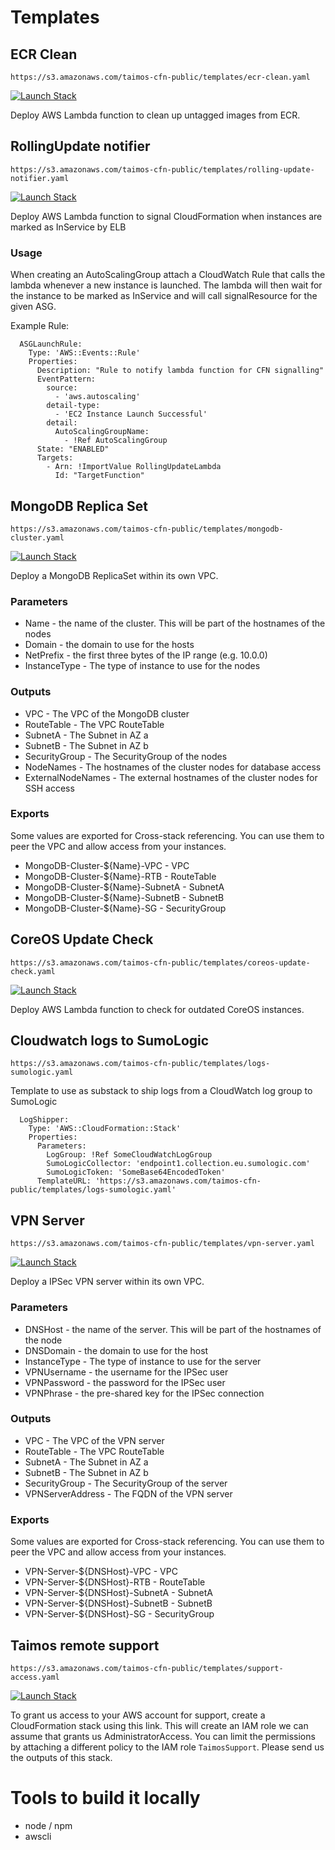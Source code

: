 # Templates

## ECR Clean

`https://s3.amazonaws.com/taimos-cfn-public/templates/ecr-clean.yaml`

[![Launch Stack](https://s3.amazonaws.com/cloudformation-examples/cloudformation-launch-stack.png)](https://console.aws.amazon.com/cloudformation/home?region=eu-west-1#/stacks/new?stackName=ecr-clean&templateURL=https://s3.amazonaws.com/taimos-cfn-public/templates/ecr-clean.yaml)

Deploy AWS Lambda function to clean up untagged images from ECR.

## RollingUpdate notifier

`https://s3.amazonaws.com/taimos-cfn-public/templates/rolling-update-notifier.yaml`

[![Launch Stack](https://s3.amazonaws.com/cloudformation-examples/cloudformation-launch-stack.png)](https://console.aws.amazon.com/cloudformation/home?region=eu-west-1#/stacks/new?stackName=rolling-update-notifier&templateURL=https://s3.amazonaws.com/taimos-cfn-public/templates/rolling-update-notifier.yaml)

Deploy AWS Lambda function to signal CloudFormation when instances are marked as InService by ELB

### Usage

When creating an AutoScalingGroup attach a CloudWatch Rule that calls the lambda whenever a new instance is launched. 
The lambda will then wait for the instance to be marked as InService and will call signalResource for the given ASG.

Example Rule:
```
  ASGLaunchRule:
    Type: 'AWS::Events::Rule'
    Properties:
      Description: "Rule to notify lambda function for CFN signalling"
      EventPattern:
        source:
          - 'aws.autoscaling'
        detail-type:
          - 'EC2 Instance Launch Successful'
        detail:
          AutoScalingGroupName:
            - !Ref AutoScalingGroup
      State: "ENABLED"
      Targets:
        - Arn: !ImportValue RollingUpdateLambda
          Id: "TargetFunction"
```

## MongoDB Replica Set

`https://s3.amazonaws.com/taimos-cfn-public/templates/mongodb-cluster.yaml`

[![Launch Stack](https://s3.amazonaws.com/cloudformation-examples/cloudformation-launch-stack.png)](https://console.aws.amazon.com/cloudformation/home?region=eu-west-1#/stacks/new?stackName=mongodb-cluster&templateURL=https://s3.amazonaws.com/taimos-cfn-public/templates/mongodb-cluster.yaml)

Deploy a MongoDB ReplicaSet within its own VPC.

### Parameters

* Name - the name of the cluster. This will be part of the hostnames of the nodes
* Domain - the domain to use for the hosts
* NetPrefix - the first three bytes of the IP range (e.g. 10.0.0)
* InstanceType - The type of instance to use for the nodes

### Outputs

* VPC - The VPC of the MongoDB cluster
* RouteTable - The VPC RouteTable
* SubnetA - The Subnet in AZ a
* SubnetB - The Subnet in AZ b
* SecurityGroup - The SecurityGroup of the nodes
* NodeNames - The hostnames of the cluster nodes for database access
* ExternalNodeNames - The external hostnames of the cluster nodes for SSH access

### Exports

Some values are exported for Cross-stack referencing. 
You can use them to peer the VPC and allow access from your instances.

* MongoDB-Cluster-${Name}-VPC - VPC
* MongoDB-Cluster-${Name}-RTB - RouteTable
* MongoDB-Cluster-${Name}-SubnetA - SubnetA
* MongoDB-Cluster-${Name}-SubnetB - SubnetB
* MongoDB-Cluster-${Name}-SG - SecurityGroup

## CoreOS Update Check

`https://s3.amazonaws.com/taimos-cfn-public/templates/coreos-update-check.yaml`

[![Launch Stack](https://s3.amazonaws.com/cloudformation-examples/cloudformation-launch-stack.png)](https://console.aws.amazon.com/cloudformation/home?region=eu-west-1#/stacks/new?stackName=coreos-update-check&templateURL=https://s3.amazonaws.com/taimos-cfn-public/templates/coreos-update-check.yaml)

Deploy AWS Lambda function to check for outdated CoreOS instances.

## Cloudwatch logs to SumoLogic

`https://s3.amazonaws.com/taimos-cfn-public/templates/logs-sumologic.yaml`

Template to use as substack to ship logs from a CloudWatch log group to SumoLogic

```
  LogShipper:
    Type: 'AWS::CloudFormation::Stack'
    Properties:
      Parameters:
        LogGroup: !Ref SomeCloudWatchLogGroup
        SumoLogicCollector: 'endpoint1.collection.eu.sumologic.com'
        SumoLogicToken: 'SomeBase64EncodedToken'
      TemplateURL: 'https://s3.amazonaws.com/taimos-cfn-public/templates/logs-sumologic.yaml'
```

## VPN Server

`https://s3.amazonaws.com/taimos-cfn-public/templates/vpn-server.yaml`

[![Launch Stack](https://s3.amazonaws.com/cloudformation-examples/cloudformation-launch-stack.png)](https://console.aws.amazon.com/cloudformation/home?region=eu-west-1#/stacks/new?stackName=vpn-server&templateURL=https://s3.amazonaws.com/taimos-cfn-public/templates/vpn-server.yaml)

Deploy a IPSec VPN server within its own VPC.

### Parameters

* DNSHost - the name of the server. This will be part of the hostnames of the node
* DNSDomain - the domain to use for the host
* InstanceType - The type of instance to use for the server
* VPNUsername - the username for the IPSec user
* VPNPassword - the password for the IPSec user
* VPNPhrase - the pre-shared key for the IPSec connection

### Outputs

* VPC - The VPC of the VPN server
* RouteTable - The VPC RouteTable
* SubnetA - The Subnet in AZ a
* SubnetB - The Subnet in AZ b
* SecurityGroup - The SecurityGroup of the server
* VPNServerAddress - The FQDN of the VPN server
  
### Exports

Some values are exported for Cross-stack referencing. 
You can use them to peer the VPC and allow access from your instances.

* VPN-Server-${DNSHost}-VPC - VPC
* VPN-Server-${DNSHost}-RTB - RouteTable
* VPN-Server-${DNSHost}-SubnetA - SubnetA
* VPN-Server-${DNSHost}-SubnetB - SubnetB
* VPN-Server-${DNSHost}-SG - SecurityGroup

## Taimos remote support

`https://s3.amazonaws.com/taimos-cfn-public/templates/support-access.yaml`

[![Launch Stack](https://s3.amazonaws.com/cloudformation-examples/cloudformation-launch-stack.png)](https://console.aws.amazon.com/cloudformation/home?region=eu-central-1#/stacks/new?stackName=taimos-support-access&templateURL=https://s3.amazonaws.com/taimos-cfn-public/templates/support-access.yaml)

To grant us access to your AWS account for support, create a CloudFormation stack using this link. 
This will create an IAM role we can assume that grants us AdministratorAccess. 
You can limit the permissions by attaching a different policy to the IAM role `TaimosSupport`. 
Please send us the outputs of this stack.

# Tools to build it locally

* node / npm
* awscli